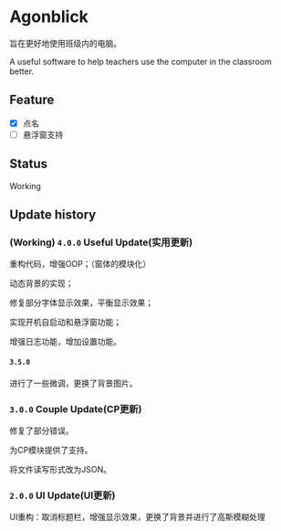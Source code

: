 # Agonblick

旨在更好地使用班级内的电脑。

A useful software to help teachers use the computer in the classroom better.


## Feature

- [x] 点名
- [ ] 悬浮窗支持

## Status

Working

## Update history

### **(Working)** `4.0.0` Useful Update(实用更新)

重构代码，增强OOP；（窗体的模块化）

动态背景的实现；

修复部分字体显示效果，平衡显示效果；

实现开机自启动和悬浮窗功能；

增强日志功能，增加设置功能。

#### `3.5.0` 

进行了一些微调，更换了背景图片。

### `3.0.0` Couple Update(CP更新)

修复了部分错误。

为CP模块提供了支持。

将文件读写形式改为JSON。

### `2.0.0` UI Update(UI更新)

UI重构：取消标题栏，增强显示效果，更换了背景并进行了高斯模糊处理
